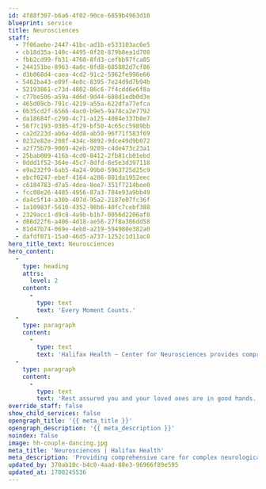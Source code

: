 ```yaml
---
id: 4f88f307-b6a6-4f02-90ce-6859b4963d10
blueprint: service
title: Neurosciences
staff:
  - 7f06aebe-2447-41bc-ad1b-e533103ac6e5
  - cb18d35a-140c-4495-8f28-879b8ea1d708
  - fbb2cd99-fb31-4760-8fd3-cefbb97fca05
  - 244151be-8963-4a0c-8fd8-685882d7cf86
  - d3b068d4-caea-4cd2-91c2-5962fe996e66
  - 5462ba43-e09f-4e0c-8395-7e24d9d7b94b
  - 52193861-c73d-4802-86c6-7f4cdd6e6f8a
  - c77be506-a59a-4d6d-9d44-688d1edb0d3e
  - 465d09cb-791c-4219-a55a-622dfa77efca
  - 0b35cd2f-6566-4ac0-b9e5-9a78ca2e7792
  - da18684f-c290-4c71-a125-4084e337b8e7
  - 56f7c193-0385-4f29-bf50-4c65cc5989bb
  - ca2d223d-ab6a-4dd8-ab50-96f71f583f69
  - 0232e82e-208f-434c-8892-9dce49d9b072
  - a2f75b79-9069-42eb-9289-c4de473c23a1
  - 25bab089-416b-4cd0-8412-2fb81cb01ebd
  - 0ddd1f52-364e-45c7-8dfd-8e5e3d397118
  - e9a232f9-6ab5-4a24-99b0-5963725d25c9
  - ebcf0247-ebef-4164-a286-801da1952eec
  - c6184783-d7a5-4dea-8ee7-351f7214bee0
  - fcc08e26-4485-4956-87a3-784e93a9bb49
  - da4c5f14-a30b-407d-95a2-2187e07fc36f
  - 1a10983f-5610-4352-98b6-40fc7cebf388
  - 2329acc1-d9c8-4a9b-b1b7-0056d2206af8
  - d08d22f6-a406-4d18-ae56-27f8a386dd58
  - 81d47b74-069e-4eb8-a219-594980e382a0
  - dafdf071-15a0-46d5-a737-1252c1d11ac8
hero_title_text: Neurosciences
hero_content:
  -
    type: heading
    attrs:
      level: 2
    content:
      -
        type: text
        text: 'Every Moment Counts.'
  -
    type: paragraph
    content:
      -
        type: text
        text: 'Halifax Health – Center for Neurosciences provides comprehensive care for complex neurological disorders and provides East Central Florida’s only Trauma Center with 24/7 neurosurgery coverage, an interventional neuroradiologist, a provider of stereotactic radiosurgery treatment in conjunction with radiation oncologists, an inpatient neurorehabilitation center and a Thrombectomy-Capable Stroke Center.'
  -
    type: paragraph
    content:
      -
        type: text
        text: 'Rest assured you and your loved ones are in good hands.'
override_staff: false
show_child_services: false
opengraph_title: '{{ meta_title }}'
opengraph_description: '{{ meta_description }}'
noindex: false
image: hh-couple-dancing.jpg
meta_title: 'Neurosciences | Halifax Health'
meta_description: 'Providing comprehensive care for complex neurological disorders and provides East Central Florida’s only Trauma Center with 24/7 neurosurgery coverage'
updated_by: 370ab10c-b4c0-4aad-88e3-96966f89e595
updated_at: 1700245536
---
```

